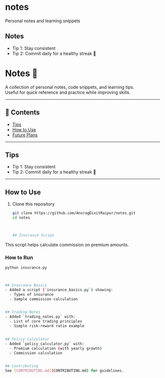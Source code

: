 # notes
Personal notes and learning snippets


## Notes
- Tip 1: Stay consistent
- Tip 2: Commit daily for a healthy streak 🚀

# Notes 📒

A collection of personal notes, code snippets, and learning tips.  
Useful for quick reference and practice while improving skills.  

---

## 📌 Contents
- [Tips](#tips)
- [How to Use](#how-to-use)
- [Future Plans](#future-plans)

---

## Tips
- Tip 1: Stay consistent  
- Tip 2: Commit daily for a healthy streak 🚀  

---

## How to Use
1. Clone this repository  
   ```bash
   git clone https://github.com/AnuragDixitRaipur/notes.git
   cd notes



   ## Insurance Script
This script helps calculate commission on premium amounts.

### How to Run
```bash
python insurance.py



## Insurance Basics
- Added a script (`insurance_basics.py`) showing:
  - Types of insurance
  - Sample commission calculation


## Trading Notes
- Added `trading_notes.py` with:
  - List of core trading principles
  - Simple risk-reward ratio example


## Policy Calculator
- Added `policy_calculator.py` with:
  - Premium calculation (with yearly growth)
  - Commission calculation


## Contributing
See [CONTRIBUTING.md](CONTRIBUTING.md) for guidelines.






















